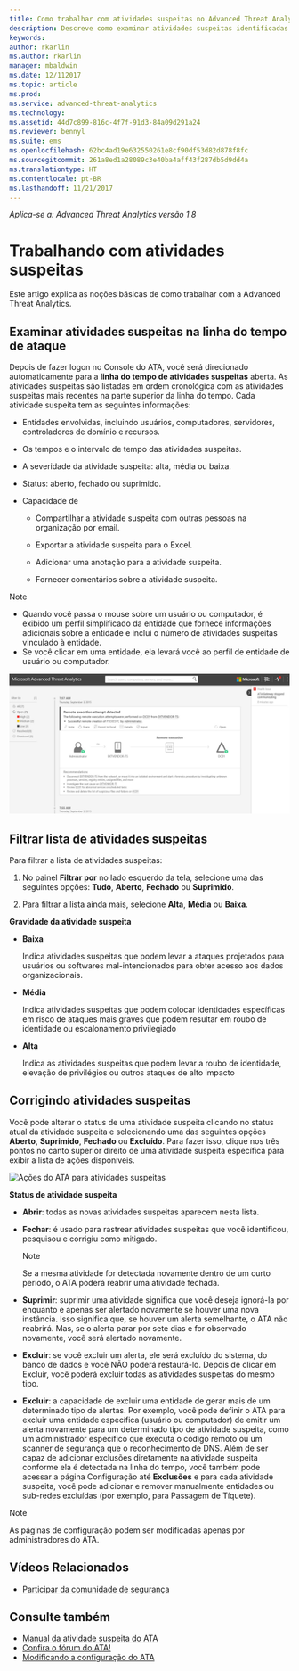 ```yaml
---
title: Como trabalhar com atividades suspeitas no Advanced Threat Analytics | Microsoft Docs
description: Descreve como examinar atividades suspeitas identificadas pelo ATA
keywords: 
author: rkarlin
ms.author: rkarlin
manager: mbaldwin
ms.date: 12/112017
ms.topic: article
ms.prod: 
ms.service: advanced-threat-analytics
ms.technology: 
ms.assetid: 44d7c899-816c-4f7f-91d3-84a09d291a24
ms.reviewer: bennyl
ms.suite: ems
ms.openlocfilehash: 62bc4ad19e632550261e8cf90df53d82d878f8fc
ms.sourcegitcommit: 261a8ed1a28089c3e40ba4aff43f287db5d9dd4a
ms.translationtype: HT
ms.contentlocale: pt-BR
ms.lasthandoff: 11/21/2017
---
```

*Aplica-se a: Advanced Threat Analytics versão 1.8*



# <a name="working-with-suspicious-activities"></a>Trabalhando com atividades suspeitas
Este artigo explica as noções básicas de como trabalhar com a Advanced Threat Analytics.

## <a name="review-suspicious-activities-on-the-attack-time-line"></a>Examinar atividades suspeitas na linha do tempo de ataque
Depois de fazer logon no Console do ATA, você será direcionado automaticamente para a **linha do tempo de atividades suspeitas** aberta. As atividades suspeitas são listadas em ordem cronológica com as atividades suspeitas mais recentes na parte superior da linha do tempo.
Cada atividade suspeita tem as seguintes informações:

-   Entidades envolvidas, incluindo usuários, computadores, servidores, controladores de domínio e recursos.

-   Os tempos e o intervalo de tempo das atividades suspeitas.

-   A severidade da atividade suspeita: alta, média ou baixa.

-   Status: aberto, fechado ou suprimido.

-   Capacidade de

    -   Compartilhar a atividade suspeita com outras pessoas na organização por email.

    -   Exportar a atividade suspeita para o Excel.

    -   Adicionar uma anotação para a atividade suspeita.

    -   Fornecer comentários sobre a atividade suspeita.

> [!NOTE]
> -   Quando você passa o mouse sobre um usuário ou computador, é exibido um perfil simplificado da entidade que fornece informações adicionais sobre a entidade e inclui o número de atividades suspeitas vinculado à entidade.
> -   Se você clicar em uma entidade, ela levará você ao perfil de entidade de usuário ou computador.

![Imagem da linha do tempo das atividades suspeitas do ATA](media/ATA-Suspicious-Activity-Timeline.JPG)

## <a name="filter-suspicious-activities-list"></a>Filtrar lista de atividades suspeitas
Para filtrar a lista de atividades suspeitas:

1.  No painel **Filtrar por** no lado esquerdo da tela, selecione uma das seguintes opções: **Tudo**, **Aberto**, **Fechado** ou **Suprimido**.

2.  Para filtrar a lista ainda mais, selecione **Alta**, **Média** ou **Baixa**.

**Gravidade da atividade suspeita**

-   **Baixa**

    Indica atividades suspeitas que podem levar a ataques projetados para usuários ou softwares mal-intencionados para obter acesso aos dados organizacionais.

-   **Média**

    Indica atividades suspeitas que podem colocar identidades específicas em risco de ataques mais graves que podem resultar em roubo de identidade ou escalonamento privilegiado

-   **Alta**

    Indica as atividades suspeitas que podem levar a roubo de identidade, elevação de privilégios ou outros ataques de alto impacto




## <a name="remediating-suspicious-activities"></a>Corrigindo atividades suspeitas
Você pode alterar o status de uma atividade suspeita clicando no status atual da atividade suspeita e selecionando uma das seguintes opções **Aberto**, **Suprimido**, **Fechado** ou **Excluído**.
Para fazer isso, clique nos três pontos no canto superior direito de uma atividade suspeita específica para exibir a lista de ações disponíveis.

![Ações do ATA para atividades suspeitas](./media/sa-actions.png)

**Status de atividade suspeita**

-   **Abrir**: todas as novas atividades suspeitas aparecem nesta lista.

-   **Fechar**: é usado para rastrear atividades suspeitas que você identificou, pesquisou e corrigiu como mitigado.

    > [!NOTE]
    > Se a mesma atividade for detectada novamente dentro de um curto período, o ATA poderá reabrir uma atividade fechada.

-   **Suprimir**: suprimir uma atividade significa que você deseja ignorá-la por enquanto e apenas ser alertado novamente se houver uma nova instância. Isso significa que, se houver um alerta semelhante, o ATA não reabrirá. Mas, se o alerta parar por sete dias e for observado novamente, você será alertado novamente.

- **Excluir**: se você excluir um alerta, ele será excluído do sistema, do banco de dados e você NÃO poderá restaurá-lo. Depois de clicar em Excluir, você poderá excluir todas as atividades suspeitas do mesmo tipo.

- **Excluir**: a capacidade de excluir uma entidade de gerar mais de um determinado tipo de alertas. Por exemplo, você pode definir o ATA para excluir uma entidade específica (usuário ou computador) de emitir um alerta novamente para um determinado tipo de atividade suspeita, como um administrador específico que executa o código remoto ou um scanner de segurança que o reconhecimento de DNS. Além de ser capaz de adicionar exclusões diretamente na atividade suspeita conforme ela é detectada na linha do tempo, você também pode acessar a página Configuração até **Exclusões** e para cada atividade suspeita, você pode adicionar e remover manualmente entidades ou sub-redes excluídas (por exemplo, para Passagem de Tíquete). 
> [!NOTE]
> As páginas de configuração podem ser modificadas apenas por administradores do ATA.


## <a name="related-videos"></a>Vídeos Relacionados
- [Participar da comunidade de segurança](https://channel9.msdn.com/Shows/Microsoft-Security/Join-the-Security-Community)


## <a name="see-also"></a>Consulte também
- [Manual da atividade suspeita do ATA](http://aka.ms/ataplaybook)
- [Confira o fórum do ATA!](https://social.technet.microsoft.com/Forums/security/home?forum=mata)
- [Modificando a configuração do ATA](modifying-ata-center-configuration.md)
